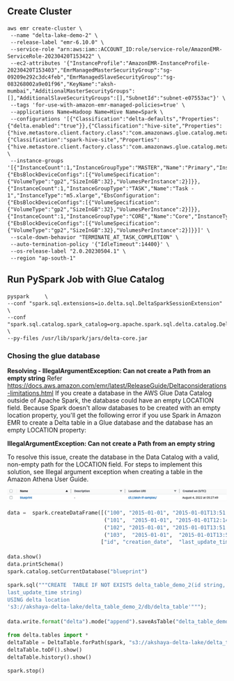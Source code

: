 ## Create Cluster
```shell
aws emr create-cluster \
 --name "delta-lake-demo-2" \
 --release-label "emr-6.10.0" \
 --service-role "arn:aws:iam::ACCOUNT_ID:role/service-role/AmazonEMR-ServiceRole-20230420T153422" \
 --ec2-attributes '{"InstanceProfile":"AmazonEMR-InstanceProfile-20230420T153403","EmrManagedMasterSecurityGroup":"sg-09209e292c3dc4feb","EmrManagedSlaveSecurityGroup":"sg-083268002a9e01f96","KeyName":"aksh-mumbai","AdditionalMasterSecurityGroups":[],"AdditionalSlaveSecurityGroups":[],"SubnetId":"subnet-e07553ac"}' \
 --tags 'for-use-with-amazon-emr-managed-policies=true' \
 --applications Name=Hadoop Name=Hive Name=Spark \
 --configurations '[{"Classification":"delta-defaults","Properties":{"delta.enabled":"true"}},{"Classification":"hive-site","Properties":{"hive.metastore.client.factory.class":"com.amazonaws.glue.catalog.metastore.AWSGlueDataCatalogHiveClientFactory"}},{"Classification":"spark-hive-site","Properties":{"hive.metastore.client.factory.class":"com.amazonaws.glue.catalog.metastore.AWSGlueDataCatalogHiveClientFactory"}}]' \
 --instance-groups '[{"InstanceCount":1,"InstanceGroupType":"MASTER","Name":"Primary","InstanceType":"m5.xlarge","EbsConfiguration":{"EbsBlockDeviceConfigs":[{"VolumeSpecification":{"VolumeType":"gp2","SizeInGB":32},"VolumesPerInstance":2}]}},{"InstanceCount":1,"InstanceGroupType":"TASK","Name":"Task - 1","InstanceType":"m5.xlarge","EbsConfiguration":{"EbsBlockDeviceConfigs":[{"VolumeSpecification":{"VolumeType":"gp2","SizeInGB":32},"VolumesPerInstance":2}]}},{"InstanceCount":1,"InstanceGroupType":"CORE","Name":"Core","InstanceType":"m5.xlarge","EbsConfiguration":{"EbsBlockDeviceConfigs":[{"VolumeSpecification":{"VolumeType":"gp2","SizeInGB":32},"VolumesPerInstance":2}]}}]' \
 --scale-down-behavior "TERMINATE_AT_TASK_COMPLETION" \
 --auto-termination-policy '{"IdleTimeout":14400}' \
 --os-release-label "2.0.20230504.1" \
 --region "ap-south-1"
```
## Run PySpark Job with Glue Catalog
```shell
pyspark     \
--conf "spark.sql.extensions=io.delta.sql.DeltaSparkSessionExtension"     \
--conf "spark.sql.catalog.spark_catalog=org.apache.spark.sql.delta.catalog.DeltaCatalog" \
--py-files /usr/lib/spark/jars/delta-core.jar 
```
### Chosing the glue database
**Resolving - IllegalArgumentException: Can not create a Path from an empty string**
Refer https://docs.aws.amazon.com/emr/latest/ReleaseGuide/Deltaconsiderations-limitations.html
If you create a database in the AWS Glue Data Catalog outside of Apache Spark, the database could have an empty LOCATION field. Because Spark doesn't allow databases to be created with an empty location property, you'll get the following error if you use Spark in Amazon EMR to create a Delta table in a Glue database and the database has an empty LOCATION property:

**IllegalArgumentException: Can not create a Path from an empty string**

To resolve this issue, create the database in the Data Catalog with a valid, non-empty path for the LOCATION field. For steps to implement this solution, see Illegal argument exception when creating a table in the Amazon Athena User Guide.

 ![.image](./glue-table.png)

```python
data =  spark.createDataFrame([("100", "2015-01-01", "2015-01-01T13:51:39.340396Z"),
                               ("101",  "2015-01-01", "2015-01-01T12:14:58.597216Z"),
                               ("102", "2015-01-01", "2015-01-01T13:51:40.417052Z"),
                               ("103",  "2015-01-01",  "2015-01-01T13:51:40.519832Z")],
                              ["id", "creation_date",  "last_update_time"])

data.show()
data.printSchema()
spark.catalog.setCurrentDatabase("blueprint")
```
```python
spark.sql("""CREATE  TABLE IF NOT EXISTS delta_table_demo_2(id string, creation_date string,
last_update_time string)
USING delta location
's3://akshaya-delta-lake/delta_table_demo_2/db/delta_table'""");

data.write.format("delta").mode("append").saveAsTable("delta_table_demo_2")
```
```python
from delta.tables import *
deltaTable = DeltaTable.forPath(spark, "s3://akshaya-delta-lake/delta_table_demo_2/db/delta_table")
deltaTable.toDF().show()
deltaTable.history().show()
```
```python
spark.stop()
```
